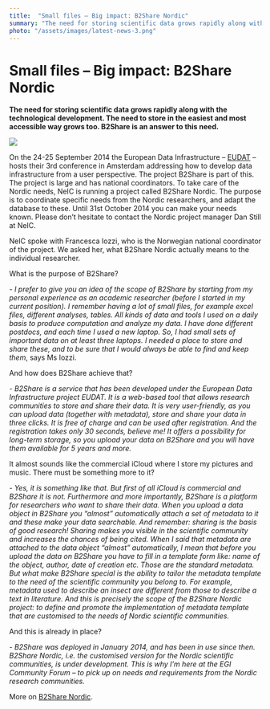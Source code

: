 ```yaml
---
title:  "Small files – Big impact: B2Share Nordic" 
summary: "The need for storing scientific data grows rapidly along with the technological development. The need to store in the easiest and most accessible way grows too. B2Share is an answer to this need."
photo: "/assets/images/latest-news-3.png"
---
```


Small files – Big impact: B2Share Nordic
========================================

**The need for storing scientific data grows rapidly along with the technological development. The need to store in the easiest and most accessible way grows too. B2Share is an answer to this need.**

<a href="{% include baseurl %}/assets/images/news/francesca-street.jpeg"> <img class="smallpic" src="{% include baseurl %}/assets/images/news/francesca-street-mini.jpeg"> </a>

On the 24-25 September 2014 the European Data Infrastructure – [EUDAT](http://www.eudat.eu/) – hosts their 3rd conference in Amsterdam addressing how to develop data infrastructure from a user perspective. The project B2Share is part of this. The project is large and has national coordinators. To take care of the Nordic needs, NeIC is running a project called B2Share Nordic. The purpose is to coordinate specific needs from the Nordic researchers, and adapt the database to these. Until 31st October 2014 you can make your needs known. Please don’t hesitate to contact the Nordic project manager Dan Still at NeIC.

NeIC spoke with Francesca Iozzi, who is the Norwegian national coordinator of the project. We asked her, what B2Share Nordic actually means to the individual researcher.

What is the purpose of B2Share?

*- I prefer to give you an idea of the scope of B2Share by starting from my personal experience as an academic researcher (before I started in my current position). I remember having a lot of small files, for example excel files, different analyses, tables. All kinds of data and tools I used on a daily basis to produce computation and analyze my data. I have done different postdocs, and each time I used a new laptop. So, I had small sets of important data on at least three laptops. I needed a place to store and share these, and to be sure that I would always be able to find and keep them*, says Ms Iozzi.

And how does B2Share achieve that?

*- B2Share is a service that has been developed under the European Data Infrastructure project EUDAT. It is a web-based tool that allows research communities to store and share their data. It is very user-friendly, as you can upload data (together with metadata), store and share your data in three clicks. It is free of charge and can be used after registration. And the registration takes only 30 seconds, believe me! It offers a possibility for long-term storage, so you upload your data on B2Share and you will have them available for 5 years and more.*

It almost sounds like the commercial iCloud where I store my pictures and music. There must be something more to it?

*- Yes, it is something like that. But first of all iCloud is commercial and B2Share it is not. Furthermore and more importantly, B2Share is a platform for researchers who want to share their data. When you upload a data object in B2Share you “almost” automatically attach a set of metadata to it and these make your data searchable. And remember: sharing is the basis of good research! Sharing makes you visible in the scientific community and increases the chances of being cited. When I said that metadata are attached to the data object “almost” automatically, I mean that before you upload the data on B2Share you have to fill in a template form like: name of the object, author, date of creation etc. Those are the standard metadata. But what make B2Share special is the ability to tailor the metadata template to the need of the scientific community you belong to. For example, metadata used to describe an insect are different from those to describe a text in literature. And this is precisely the scope of the B2Share Nordic project: to define and promote the implementation of metadata template that are customised to the needs of Nordic scientific communities.*

And this is already in place?

*- B2Share was deployed in January 2014, and has been in use since then. B2Share Nordic, i.e. the customised version for the Nordic scientific communities, is under development. This is why I’m here at the EGI Community Forum – to pick up on needs and requirements from the Nordic research communities.*

More on [B2Share Nordic](https://wiki.neic.no/wiki/B2Share_Nordic).
